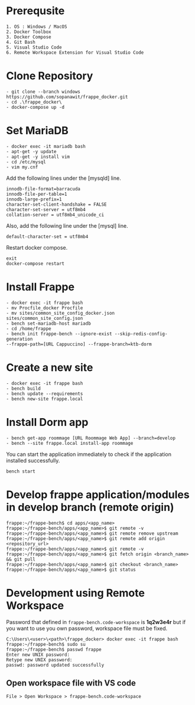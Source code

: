 # Prerequsite
```
1. OS : Windows / MacOS
2. Docker Toolbox
3. Docker Compose
4. Git Bash
5. Visual Studio Code
6. Remote Workspace Extension for Visual Studio Code
```


# Clone Repository
```
- git clone --branch windows https://github.com/sopanawit/frappe_docker.git
- cd .\frappe_docker\
- docker-compose up -d
```


# Set MariaDB
```
- docker exec -it mariadb bash
- apt-get -y update
- apt-get -y install vim
- cd /etc/mysql
- vim my.cnf
```
Add the following lines under the [mysqld] line.
```
innodb-file-format=barracuda
innodb-file-per-table=1
innodb-large-prefix=1
character-set-client-handshake = FALSE
character-set-server = utf8mb4
collation-server = utf8mb4_unicode_ci
```
Also, add the following line under the [mysql] line.
```
default-character-set = utf8mb4
```
Restart docker compose.
```
exit
docker-compose restart
```
 
 
# Install Frappe
```
- docker exec -it frappe bash
- mv Procfile_docker Procfile
- mv sites/common_site_config_docker.json sites/common_site_config.json
- bench set-mariadb-host mariadb
- cd /home/frappe
- bench init frappe-bench --ignore-exist --skip-redis-config-generation 
--frappe-path=[URL Cappuccino] --frappe-branch=ktb-dorm
```



# Create a new site
```
- docker exec -it frappe bash
- bench build
- bench update --requirements
- bench new-site frappe.local
```


# Install Dorm app
```
- bench get-app roommage [URL Roommage Web App] --branch=develop
- bench --site frappe.local install-app roommage
```
You can start the application immediately to check if the application installed successfully.
```
bench start
```


# Develop frappe application/modules in develop branch (remote origin)
```
frappe:~/frappe-bench$ cd apps/<app_name>
frappe:~/frappe-bench/apps/<app_name>$ git remote -v
frappe:~/frappe-bench/apps/<app_name>$ git remote remove upstream
frappe:~/frappe-bench/apps/<app_name>$ git remote add origin <repository_url>
frappe:~/frappe-bench/apps/<app_name>$ git remote -v
frappe:~/frappe-bench/apps/<app_name>$ git fetch origin <branch_name> && git pull
frappe:~/frappe-bench/apps/<app_name>$ git checkout <branch_name>
frappe:~/frappe-bench/apps/<app_name>$ git status
```


# Development using Remote Workspace
Password that defined in `frappe-bench.code-workspace` is __1q2w3e4r__ but if you want to use you own password, workspace file must be fixed.
```
C:\Users\<user>\<path>\frappe_docker> docker exec -it frappe bash
frappe:~/frappe-bench$ sudo su
frappe:~/frappe-bench$ passwd frappe
Enter new UNIX password:
Retype new UNIX password:
passwd: password updated successfully
```


## Open workspace file with VS code
```
File > Open Workspace > frappe-bench.code-workspace
```
